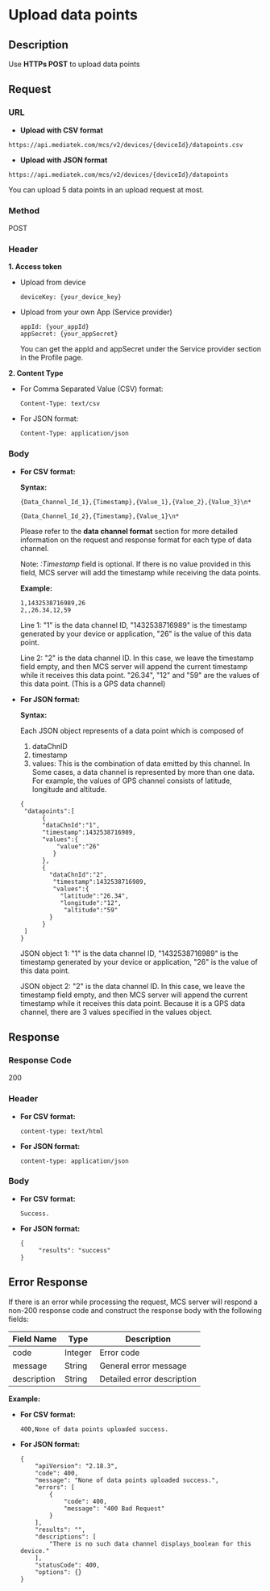 # Upload data points

## Description

Use **HTTPs POST** to upload data points

## Request
### URL


* **Upload with CSV format**

```
https://api.mediatek.com/mcs/v2/devices/{deviceId}/datapoints.csv
```

* **Upload with JSON format**

```
https://api.mediatek.com/mcs/v2/devices/{deviceId}/datapoints
```

You can upload 5 data points in an upload request at most.

### Method

POST


### Header

**1. Access token**


* Upload from device	

	```
	deviceKey: {your_device_key}
	```

* Upload from your own App (Service provider)

	```
	appId: {your_appId}
	appSecret: {your_appSecret}
	```
	You can get the appId and appSecret under the Service provider section in the Profile page.


**2. Content Type**


* For Comma Separated Value (CSV) format:

	```
	Content-Type: text/csv
	```

* For JSON format:
	```
	Content-Type: application/json
	```

### Body

* **For CSV format:**

	**Syntax:**
	
	```	
	{Data_Channel_Id_1},{Timestamp},{Value_1},{Value_2},{Value_3}\n*

	{Data_Channel_Id_2},{Timestamp},{Value_1}\n*
	```	

	Please refer to the **data channel format** section for more detailed information on the request and response format for each type of data channel. 

	Note: *:Timestamp* field is optional. If there is no value provided in this field, MCS server will add the timestamp while receiving the data points.
	
	**Example:**
	
	```
	1,1432538716989,26
	2,,26.34,12,59
	```
	Line 1: "1" is the data channel ID, "1432538716989" is the timestamp generated by your device or application, "26" is the value of this data point.
	
	Line 2: "2" is the data channel ID. In this case, we leave the timestamp field empty, and then MCS server will append the current timestamp while it receives this data point. "26.34", "12" and "59" are the values of this data point. (This is a GPS data channel)


* **For JSON format:**

	**Syntax:**

	Each JSON object represents of a data point which is composed of

	1. dataChnID
	2. timestamp
	3. values: This is the combination of data emitted by this channel. In Some cases, a data channel is represented by more than one data. For example, the values of GPS channel consists of latitude, longitude and altitude.

	```
	{
  	 "datapoints":[
    	  {
       	  "dataChnId":"1",
       	  "timestamp":1432538716989,
       	  "values":{
          	  "value":"26"
        	 }
    	  },
   	   	  {
     	    "dataChnId":"2",
    	     "timestamp":1432538716989,
    	     "values":{
     	       "latitude":"26.34",
         	   "longitude":"12",
        	    "altitude":"59"
       		}
    	  }
  	 ]
	}

	```
	JSON object 1: "1" is the data channel ID, "1432538716989" is the timestamp generated by your device or application, "26" is the value of this data point.

	JSON object 2: "2" is the data channel ID. In this case, we leave the timestamp field empty, and then MCS server will append the current timestamp while it receives this data point. Because it is a GPS data channel, there are 3 values specified in the values object.
	

## Response

### Response Code
200

### Header

* **For CSV format:**

	```
	content-type: text/html
	```

* **For JSON format:**
	
	```
	content-type: application/json	
	```


### Body

* **For CSV format:**

	```
	Success.
	```

* **For JSON format:**
	
	```
	{
   		 "results": "success"
	}
	```

## Error Response

If there is an error while processing the request, MCS server will respond a non-200 response code and construct the response body with the following fields:

| Field Name | Type |Description|
| --- | --- | --- |
| code | Integer | Error code |
| message | String | General error message |
| description | String | Detailed error description |

**Example:**

* **For CSV format:**

	```
	400,None of data points uploaded success.
	```
	
* **For JSON format:**	
	
	```
	{
	    "apiVersion": "2.18.3",
	    "code": 400,
	    "message": "None of data points uploaded success.",
	    "errors": [
	        {
	            "code": 400,
	            "message": "400 Bad Request"
	        }
	    ],
	    "results": "",
	    "descriptions": [
	        "There is no such data channel displays_boolean for this device."
	    ],
	    "statusCode": 400,
	    "options": {}
	}
	```
